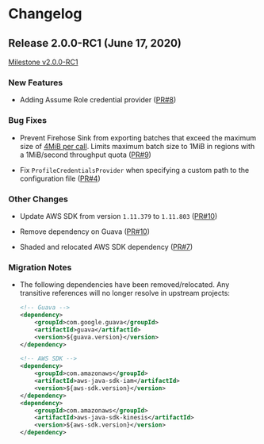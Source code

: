 # Changelog

## Release 2.0.0-RC1 (June 17, 2020)
[Milestone v2.0.0-RC1](https://github.com/aws/aws-kinesisanalytics-flink-connectors/milestone/1)

### New Features
* Adding Assume Role credential provider
    ([PR#8](https://github.com/aws/aws-kinesisanalytics-flink-connectors/pull/8))  
  
### Bug Fixes
* Prevent Firehose Sink from exporting batches that exceed the maximum size of 
    [4MiB per call](https://docs.aws.amazon.com/firehose/latest/dev/limits.html).
    Limits maximum batch size to 1MiB in regions with a 1MiB/second throughput quota
    ([PR#9](https://github.com/aws/aws-kinesisanalytics-flink-connectors/pull/9))
  
* Fix `ProfileCredentialsProvider` when specifying a custom path to the configuration file
    ([PR#4](https://github.com/aws/aws-kinesisanalytics-flink-connectors/pull/4))

### Other Changes
* Update AWS SDK from version `1.11.379` to `1.11.803`
    ([PR#10](https://github.com/aws/aws-kinesisanalytics-flink-connectors/pull/10))

* Remove dependency on Guava
    ([PR#10](https://github.com/aws/aws-kinesisanalytics-flink-connectors/pull/10))
    
* Shaded and relocated AWS SDK dependency
    ([PR#7](https://github.com/aws/aws-kinesisanalytics-flink-connectors/pull/7))

### Migration Notes
* The following dependencies have been removed/relocated. 
    Any transitive references will no longer resolve in upstream projects:
    
    ```xml
    <!-- Guava -->
    <dependency>
        <groupId>com.google.guava</groupId>
        <artifactId>guava</artifactId>
        <version>${guava.version}</version>
    </dependency>

    <!-- AWS SDK -->
    <dependency>
        <groupId>com.amazonaws</groupId>
        <artifactId>aws-java-sdk-iam</artifactId>
        <version>${aws-sdk.version}</version>
    </dependency>
    <dependency>
        <groupId>com.amazonaws</groupId>
        <artifactId>aws-java-sdk-kinesis</artifactId>
        <version>${aws-sdk.version}</version>
    </dependency>
    ```
    
